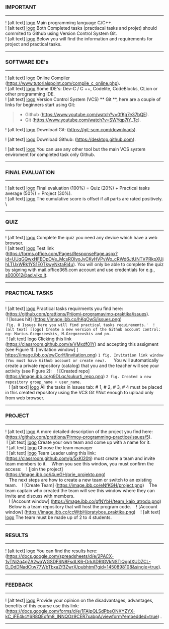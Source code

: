 ### IMPORTANT 
---

! [alt text] [logo] Main programming language C/C++. <br/>
! [alt text] [logo] Both Completed tasks (practiacal tasks and projet) should commited  to Github using Version Control System Git. <br/>
! [alt text] [logo] Below you will find the information and requirements for project and practical tasks.

---

### SOFTWARE IDE's
---

! [alt text] [logo] Online Compiler (https://www.tutorialspoint.com/compile_c_online.php). <br/>
! [alt text] [logo] Some IDE's: Dev-C / C ++, Codelite, CodeBlocks, CLion or other programming IDE. <br/>
! [alt text] [logo] Version Control System (VCS) ** Git **, here are a couple of links for beginners start using Git:
> - Github (https://www.youtube.com/watch?v=0fKg7e37bQE).
> - Git (https://www.youtube.com/watch?v=SWYqp7iY_Tc).

! [alt text] [logo] Download Git: (https://git-scm.com/downloads).

! [alt text] [logo] Download Github: (https://desktop.github.com).

! [alt text] [logo] You can use any other tool but the main VCS system enviroment for completed task only Github.

---

### FINAL EVALUATION
---
! [alt text] [logo] Final evaluation (100%) = Quiz (20%) + Practical tasks average (50%) + Project (30%). \
! [alt text] [logo] The cumulative score is offset if all parts are rated positively. \

---
### QUIZ
---
! [alt text] [logo] Complete the quiz you need any device which have a web browser. \
! [alt text] [logo] Test link (https://forms.office.com/Pages/ResponsePage.aspx?id=UUqGQwxHFEOpOVe_McsROIvoJvCKyHVPvWo_cRWd6JtUNTVPRkpXUjhLTUxWRk1YS1E0TkwyNktaRi4u). You will only be able to complete the quiz by signing with mail.office365.com  account and use credentials for e.g., s000012@ad.viko.lt.

---
### PRACTICAL TASKS
---
! [alt text] [logo] Practical tasks requirments you find here: (https://github.com/prattions/Prijomi-programavimo-praktika/issues). <br/>
 ! [Issues hit] (https://image.ibb.co/hKgOwS/issues.png) <br/>
 `Fig. 0 Issues Here you will find practical tasks requirements.'
 ! [alt text] [logo] Create a new version of the Github account control: eg: Marius.Gzegozevskis, M.Gzegozevskis and pn.` <br/>
 ! [alt text] [logo] Clicking this link (https://classroom.github.com/a/VMxdf01Y) and accepting this assigment (see Figure 1): [Invitation window] ( https://image.ibb.co/ewCorH/invitation.png)
`1 fig. Invitation link window (You must have Github account or create new). `
 
 You will automatically create a private repository (catalog) that you and the teacher will see your activity (see Figure 2):
 
 ! [Created repo] (https://image.ibb.co/g9DLqc/sukurti_repo.png)
`2 fig. Created a new repository group_name + user_name. `
 <br/>
 
 ! [alt text] [logo] All the tasks in Issues tab: # 1, # 2, # 3, # 4 must be placed in this created repository using the VCS Git !!Not enough to upload only from web browser.
 
---
### PROJECT
---
! [alt text] [logo] A more detailed description of the project you find here: (https://github.com/prattions/Pirmoy-programming-practice/issues/5). <br/>
 ! [alt text] [logo] Create your own team and come up with a name for it. <br/>
 ! [alt text] [logo] Choose the team manager \
 ! [alt text] [logo] Team Leader using this link: (https://classroom.github.com/g/5xKI20tj) must create a team and invite team members to it.
 
 When you see this window, you must confirm the access:
 
 ! [join the project] (https://image.ibb.co/i4ueGH/prie_projekto.png) <br/>
 
 The next steps are how to create a new team or switch to an existing team.
 
 ! [Create Team] (https://image.ibb.co/eNfKGH/project.png)
 
 The team captain who created the team will see this window where they can invite and discuss with members. <br/>
 
 ! [Account window] (https://image.ibb.co/gfNYbH/team_kaip_atrodo.png)
 
 Below is a team repository that will host the program code.
 
 ! [Account window] (https://image.ibb.co/ccWtbH/pratybos_praktika.png)
 
 ! [alt text] [logo] The team must be made up of 2 to 4 students.

 
 
---
### RESULTS
---

! [alt text] [logo] You can find the results here: (https://docs.google.com/spreadsheets/d/e/2PACX-1vTNi2q4gZA2wqWGSDFSN8FsdLK6-DrkADRIGVkNSTlQgpIXUDZCL-D_DdDNadCtw77WbTbxaZf3ZwrX/pubhtml?gid=1450898108&single=true).

---
### FEEDBACK
---

! [alt text] [logo] Provide your opinion on the disadvantages, advantages, benefits of this course use this link: (https://docs.google.com/forms/d/e/1FAIpQLSdPbeONXYZYX-kC_iFE4kcY6R8QEofm8_INNQOz9CER7xabpA/viewform?embedded=true) .

---

[logo]: https://github.com/eif-courses/Duomenu-strukturos-ir-algoritmai/blob/master/list%20item.png "list item rectangle"

